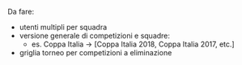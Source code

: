 Da fare:
- utenti multipli per squadra
- versione generale di competizioni e squadre:
  - es. Coppa Italia -> [Coppa Italia 2018, Coppa Italia 2017, etc.]
- griglia torneo per competizioni a eliminazione
